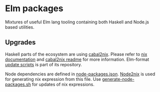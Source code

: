 # Elm packages

Mixtures of useful Elm lang tooling containing both Haskell and Node.js based utilities.

## Upgrades

Haskell parts of the ecosystem are using [cabal2nix](https://github.com/NixOS/cabal2nix).
Please refer to [nix documentation](https://nixos.org/manual/nixpkgs/stable/#how-to-create-nix-builds-for-your-own-private-haskell-packages)
and [cabal2nix readme](https://github.com/NixOS/cabal2nix#readme) for more information. Elm-format [update scripts](https://github.com/avh4/elm-format/tree/master/package/nix)
is part of its repository.

Node dependencies are defined in [node-packages.json](node/node-packages.json).
[Node2nix](https://github.com/svanderburg/node2nix) is used for generating nix expression
from this file. Use [generate-node-packages.sh](node/generate-node-packages.sh) for updates of nix expressions.
